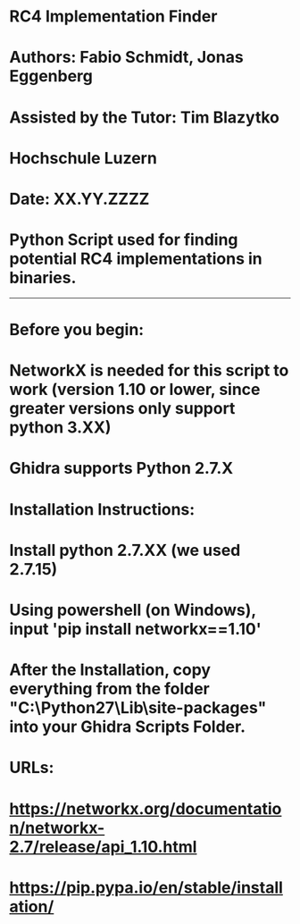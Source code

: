 # RC4 Implementation Finder

# Authors: Fabio Schmidt, Jonas Eggenberg
# Assisted by the Tutor: Tim Blazytko
# Hochschule Luzern
# Date: XX.YY.ZZZZ

# Python Script used for finding potential RC4 implementations in binaries.


---

# Before you begin:
# NetworkX is needed for this script to work (version 1.10 or lower, since greater versions only support python 3.XX)
# Ghidra supports Python 2.7.X

# Installation Instructions:
# Install python 2.7.XX (we used 2.7.15)
# Using powershell (on Windows), input 'pip install networkx==1.10'
# After the Installation, copy everything from the folder "C:\Python27\Lib\site-packages" into your Ghidra Scripts Folder.

# URLs:
# https://networkx.org/documentation/networkx-2.7/release/api_1.10.html
# https://pip.pypa.io/en/stable/installation/
